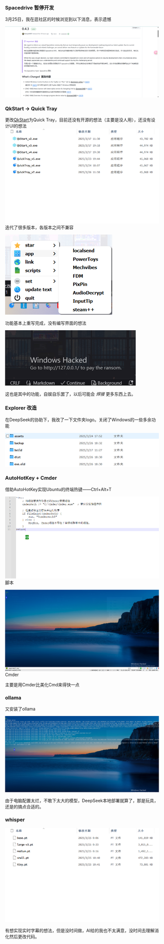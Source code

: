 ### Spacedrive 暂停开发
3月25日，我在逛社区的时候浏览到以下消息，表示遗憾

![alt text](PixPin_2025-03-25_16-28-26.png)

### QkStart -> Quick Tray
更改[QkStart](https://github.com/Pfolg/QkStart)为Quick Tray，目前还没有开源的想法（主要是没人用），还没有设计UI的想法
![](image.png)
迭代了很多版本，各版本之间不兼容

![alt text](image-1.png)

功能基本上重写完成，没有编写界面的想法

![alt text](image-2.png)

这也是其中的功能，自娱自乐罢了，以后可能会 _焊接_ 更多东西上去。
### Explorer 改造

在DeepSeek的协助下，我改了一下文件夹logo。关闭了Windows的一些多余功能

![alt text](image-3.png)

### AutoHotKey + Cmder

借助AutoHotKey实现Ubuntu的终端热键——Ctrl+Alt+T

![alt text](image-4.png)
脚本

![alt text](image-5.png)
Cmder

主要是用Cmder比美化Cmd来得快一点

### ollama
又安装了ollama

![alt text](image-6.png)

由于电脑配置太烂，不敢下太大的模型，DeepSeek本地部署就算了，那是玩具，还是的搞点合适的。

### whisper

![alt text](image-7.png)

有想实现实时字幕的想法，但是没时间做，AI给的我也不太满意，没时间去理解消化然后更改代码。